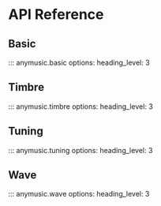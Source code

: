 # API Reference

## Basic

::: anymusic.basic
    options:
        heading_level: 3

## Timbre

::: anymusic.timbre
    options:
        heading_level: 3

## Tuning

::: anymusic.tuning
    options:
        heading_level: 3

## Wave

::: anymusic.wave
    options:
        heading_level: 3
